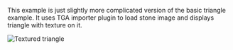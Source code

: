 This example is just slightly more complicated version of the basic triangle
example. It uses TGA importer plugin to load stone image and displays triangle
with texture on it.

![Textured triangle](https://github.com/mosra/magnum-examples/raw/master/src/textured-triangle/textured-triangle.png)
